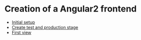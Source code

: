 # Creation of a Angular2 frontend

* [Initial setup](Initial_setup.md)
* [Create test and production stage](Test_and_prod_stage.md)
* [First view](First_view.md)